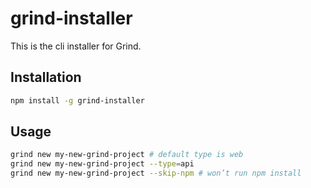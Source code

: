 # grind-installer

This is the cli installer for Grind.

## Installation

```bash
npm install -g grind-installer
```

## Usage

```bash
grind new my-new-grind-project # default type is web
grind new my-new-grind-project --type=api
grind new my-new-grind-project --skip-npm # won’t run npm install
```
